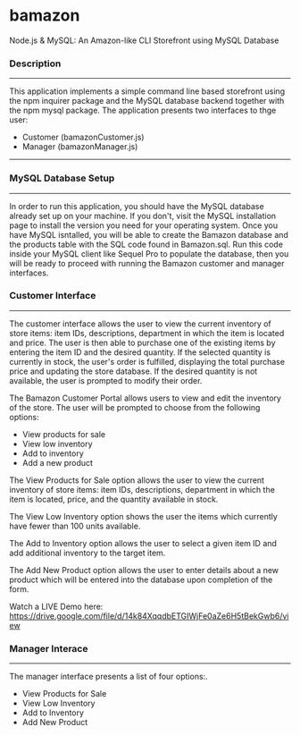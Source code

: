 # bamazon
Node.js &amp; MySQL: An Amazon-like CLI Storefront using MySQL Database 

### Description

***

This application implements a simple command line based storefront using the npm inquirer package and the MySQL database backend together with the npm mysql package. The application presents two interfaces to thge user: 

* Customer (bamazonCustomer.js)
* Manager (bamazonManager.js)

***

### MySQL Database Setup
***

In order to run this application, you should have the MySQL database already set up on your machine. If you don't, visit the MySQL installation page to install the version you need for your operating system. Once you have MySQL isntalled, you will be able to create the Bamazon database and the products table with the SQL code found in Bamazon.sql. Run this code inside your MySQL client like Sequel Pro to populate the database, then you will be ready to proceed with running the Bamazon customer and manager interfaces.

### Customer Interface
***

The customer interface allows the user to view the current inventory of store items: item IDs, descriptions, department in which the item is located and price. The user is then able to purchase one of the existing items by entering the item ID and the desired quantity. If the selected quantity is currently in stock, the user's order is fulfilled, displaying the total purchase price and updating the store database. If the desired quantity is not available, the user is prompted to modify their order.

The Bamazon Customer Portal allows users to view and edit the inventory of the store.  The user will be prompted to choose from the following options:
* View products for sale
* View low inventory
* Add to inventory
* Add a new product

The View Products for Sale option allows the user to view the current inventory of store items: item IDs, descriptions, department in which the item is located, price, and the quantity available in stock.

The View Low Inventory option shows the user the items which currently have fewer than 100 units available.

The Add to Inventory option allows the user to select a given item ID and add additional inventory to the target item.

The Add New Product option allows the user to enter details about a new product which will be entered into the database upon completion of the form.

Watch a LIVE Demo here: https://drive.google.com/file/d/14k84XqqdbETGIWjFe0aZe6H5tBekGwb6/view

### Manager Interace
***

The manager interface presents a list of four options:.

* View Products for Sale 
* View Low Inventory 
* Add to Inventory 
* Add New Product
  


